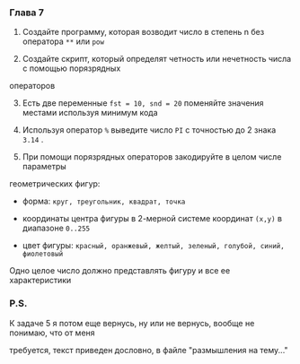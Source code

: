 ### Глава 7

1. Создайте программу, которая возводит число в степень n без оператора ```**``` или ```pow```

2. Создайте скрипт, который определят четность или нечетность числа с помощью порязрядных

операторов

3. Есть две переменные ```fst = 10, snd = 20``` поменяйте значения местами используя минимум кода

4. Используя оператор ```%``` выведите число ```PI``` с точностью до 2 знака ```3.14``` .

5. При помощи порязрядных операторов закодируйте в целом числе параметры

геометрических фигур:

- форма: ```круг, треугольник, квадрат, точка```

- координаты центра фигуры в 2-мерной системе координат ```(х,у)``` в диапазоне ```0..255```

- цвет фигуры: ```красный, оранжевый, желтый, зеленый, голубой, синий, фиолетовый```

Одно целое число должно представлять фигуру и все ее характеристики


### P.S.

К задаче 5 я потом еще вернусь, ну или не вернусь, вообще не понимаю, что от меня

требуется, текст приведен дословно, в файле "размышления на тему..."
